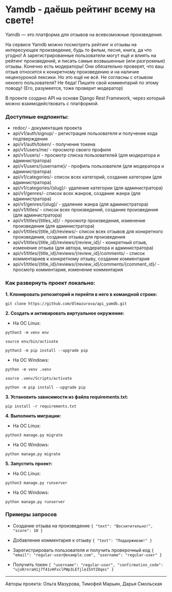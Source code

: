 # Yamdb - даёшь рейтинг всему на свете!
Yamdb — это платформа для отзывов на всевозможные произведения.

На сервисе Yamdb можно посмотреть рейтинг и отзывы на интересующее произведение, будь то фильм, песня, книга, да что угодно!
А зарегистрированные пользователи могут ещё и влиять на рейтинг произведений, и писать самые возвышенные (или разгромные) отзывы.
Конечно есть модераторы! Они обязательно проверят, что ваш отзыв относится к конкретному произведению и на наличие нецензуроной лексики.
Но это ещё не всё. Не согласны с отзывом некоего пользователя? Не беда! Пишите свой комментарий по этому поводу! (Его, разумеется, тоже проверит модератор)

В проекте создано API на основе Django Rest Framework, через который можно взаимодействовать с платформой.

### Доступные ендпоинты:
- redoc/ - документация проекта
- api/v1/auth/signup/ - регистрация пользователя и получение кода подтверждения
- api/v1/auth/token/ - получение токена
- api/v1/users/me/ - просмотр своего профиля
- api/v1/users/ - просмотр списка пользователей (для модератора и администратора)
- api/v1/users/{username}/ - профиль пользователя (для модератора и администратора)
- api/v1/categories/- список всех категорий, создание категории (для администратора)
- api/v1/categories/{slug}/- удаление категории (для администратора)
- api/v1/genres/- список всех жанров, создание жанра (для администратора)
- api/v1/genres/{slug}/ - удаление жанра (для администратора)
- api/v1/titles/ - список всех произведений, создание произведения (для администратора)
- api/v1/titles/{titles_id}/ - просмотр произведения, изменение произведения (для администратора)
- api/v1/titles/{title_id}/reviews/- список всех отзывов для конкретного произведения, создание отзыва для произведения
- api/v1/titles/{title_id}/reviews/{review_id}/ - конкретный отзыв, изменение отзыва (для автора, модератора и администратора)
- api/v1/titles/{title_id}/reviews/{review_id}/comments/ - список комментариев к конкретному отзыву, создание комментария
- api/v1/titles/{title_id}/reviews/{review_id}/comments/{comment_id}/ - просмотр комментария, изменение комментария


### Как развернуть проект локально:

**1. Клонировать репозиторий и перейти в него в командной строке:**

`git clone https://github.com/Olmazurova/api_yamdb.git`

**2. Cоздать и активировать виртуальное окружение:**

- На ОС Linux:

`python3 -m venv env`

`source env/bin/activate`

`python3 -m pip install --upgrade pip`

- На ОС Windows:

`python -m venv .venv`
  
`source .venv/Scripts/activate`

`python -m pip install --upgrade pip`

**3. Установить зависимости из файла requirements.txt:**

`pip install -r requirements.txt`

**4. Выполнить миграции:**

- На ОС Linux:

`python3 manage.py migrate`

- На ОС Windows:

`python manage.py migrate`

**5. Запустить проект:**

- На ОС Linux:

`python3 manage.py runserver`

- На ОС Windows:

`python manage.py runserver`


### Примеры запросов
- Создание отзыва на произведение
`{
  "text": "Восхитительно!",
  "score": 10
}`

- Добавление комментария к отзыву
`{
  "text": "Поддерживаю!"
}`

- Зарегистрировать пользователя и получить проверочный код
`{
  "email": "regular-user@example.com",
  "username": "regular-user"
}`

- Получить токен
`{
  "username": "regular-user",
  "confirmation_code": "ujoKrnraH1j7f41vHFxclPWp3LEfjle1SVYZ8qes"
}`


_____
Авторы проекта: Ольга Мазурова, Тимофей Марьин, Дарья Смольская
